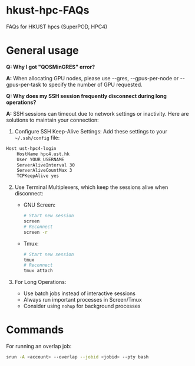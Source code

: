 # hkust-hpc-FAQs
FAQs for HKUST hpcs (SuperPOD, HPC4)

# General usage
**Q: Why I got "QOSMinGRES" error?**

**A:** When allocating GPU nodes, please use --gres, --gpus-per-node or --gpus-per-task to specify the number of GPU requested.

**Q: Why does my SSH session frequently disconnect during long operations?**

**A:** SSH sessions can timeout due to network settings or inactivity. Here are solutions to maintain your connection:

1. Configure SSH Keep-Alive Settings:
Add these settings to your `~/.ssh/config` file:
```bash
Host ust-hpc4-login
    HostName hpc4.ust.hk
    User YOUR_USERNAME
    ServerAliveInterval 30
    ServerAliveCountMax 3
    TCPKeepAlive yes
```

2. Use Terminal Multiplexers, which keep the sessions alive when disconnect:
   - GNU Screen:
     ```bash
     # Start new session
     screen
     # Reconnect
     screen -r
     ```
   - Tmux:
     ```bash
     # Start new session
     tmux
     # Reconnect
     tmux attach
     ```

3. For Long Operations:
   - Use batch jobs instead of interactive sessions
   - Always run important processes in Screen/Tmux
   - Consider using `nohup` for background processes

# Commands
For running an overlap job:
```bash
srun -A <account> --overlap --jobid <jobid> --pty bash
```
